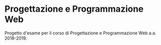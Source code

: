 # Progettazione e Programmazione Web
Progetto d'esame per il corso di Progettazione e Programmazione Web a.a. 2018-2019.
